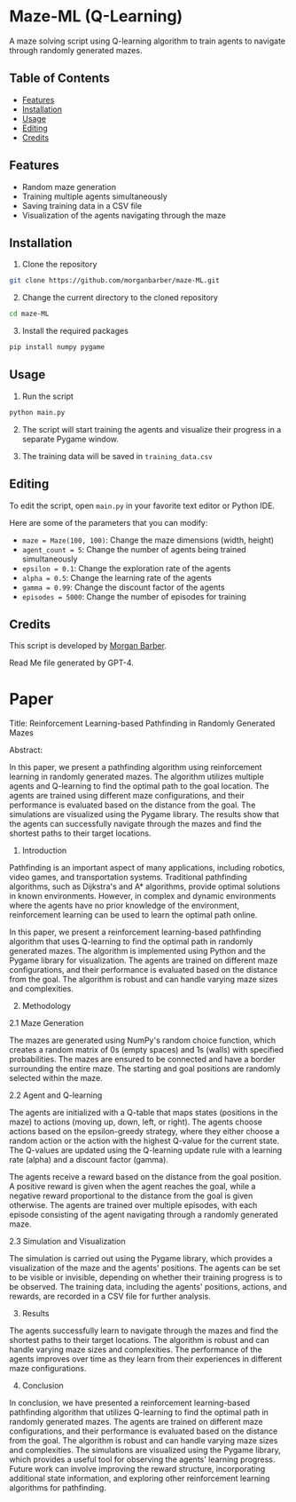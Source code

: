 # Maze-ML (Q-Learning)

A maze solving script using Q-learning algorithm to train agents to navigate through randomly generated mazes.

## Table of Contents

- [Features](#features)
- [Installation](#installation)
- [Usage](#usage)
- [Editing](#editing)
- [Credits](#credits)

## Features

- Random maze generation
- Training multiple agents simultaneously
- Saving training data in a CSV file
- Visualization of the agents navigating through the maze

## Installation

1. Clone the repository
```bash
git clone https://github.com/morganbarber/maze-ML.git
```

2. Change the current directory to the cloned repository
```bash
cd maze-ML
```

3. Install the required packages
```bash
pip install numpy pygame
```

## Usage

1. Run the script
```bash
python main.py
```

2. The script will start training the agents and visualize their progress in a separate Pygame window.

3. The training data will be saved in `training_data.csv`

## Editing

To edit the script, open `main.py` in your favorite text editor or Python IDE.

Here are some of the parameters that you can modify:

- `maze = Maze(100, 100)`: Change the maze dimensions (width, height)
- `agent_count = 5`: Change the number of agents being trained simultaneously
- `epsilon = 0.1`: Change the exploration rate of the agents
- `alpha = 0.5`: Change the learning rate of the agents
- `gamma = 0.99`: Change the discount factor of the agents
- `episodes = 5000`: Change the number of episodes for training

## Credits

This script is developed by [Morgan Barber](https://github.com/morganbarber).

Read Me file generated by GPT-4.

# Paper

Title: Reinforcement Learning-based Pathfinding in Randomly Generated Mazes

Abstract: 

In this paper, we present a pathfinding algorithm using reinforcement learning in randomly generated mazes. The algorithm utilizes multiple agents and Q-learning to find the optimal path to the goal location. The agents are trained using different maze configurations, and their performance is evaluated based on the distance from the goal. The simulations are visualized using the Pygame library. The results show that the agents can successfully navigate through the mazes and find the shortest paths to their target locations.

1. Introduction

Pathfinding is an important aspect of many applications, including robotics, video games, and transportation systems. Traditional pathfinding algorithms, such as Dijkstra's and A* algorithms, provide optimal solutions in known environments. However, in complex and dynamic environments where the agents have no prior knowledge of the environment, reinforcement learning can be used to learn the optimal path online.

In this paper, we present a reinforcement learning-based pathfinding algorithm that uses Q-learning to find the optimal path in randomly generated mazes. The algorithm is implemented using Python and the Pygame library for visualization. The agents are trained on different maze configurations, and their performance is evaluated based on the distance from the goal. The algorithm is robust and can handle varying maze sizes and complexities.

2. Methodology

2.1 Maze Generation

The mazes are generated using NumPy's random choice function, which creates a random matrix of 0s (empty spaces) and 1s (walls) with specified probabilities. The mazes are ensured to be connected and have a border surrounding the entire maze. The starting and goal positions are randomly selected within the maze.

2.2 Agent and Q-learning

The agents are initialized with a Q-table that maps states (positions in the maze) to actions (moving up, down, left, or right). The agents choose actions based on the epsilon-greedy strategy, where they either choose a random action or the action with the highest Q-value for the current state. The Q-values are updated using the Q-learning update rule with a learning rate (alpha) and a discount factor (gamma).

The agents receive a reward based on the distance from the goal position. A positive reward is given when the agent reaches the goal, while a negative reward proportional to the distance from the goal is given otherwise. The agents are trained over multiple episodes, with each episode consisting of the agent navigating through a randomly generated maze.

2.3 Simulation and Visualization

The simulation is carried out using the Pygame library, which provides a visualization of the maze and the agents' positions. The agents can be set to be visible or invisible, depending on whether their training progress is to be observed. The training data, including the agents' positions, actions, and rewards, are recorded in a CSV file for further analysis.

3. Results

The agents successfully learn to navigate through the mazes and find the shortest paths to their target locations. The algorithm is robust and can handle varying maze sizes and complexities. The performance of the agents improves over time as they learn from their experiences in different maze configurations.

4. Conclusion

In conclusion, we have presented a reinforcement learning-based pathfinding algorithm that utilizes Q-learning to find the optimal path in randomly generated mazes. The agents are trained on different maze configurations, and their performance is evaluated based on the distance from the goal. The algorithm is robust and can handle varying maze sizes and complexities. The simulations are visualized using the Pygame library, which provides a useful tool for observing the agents' learning progress. Future work can involve improving the reward structure, incorporating additional state information, and exploring other reinforcement learning algorithms for pathfinding.
